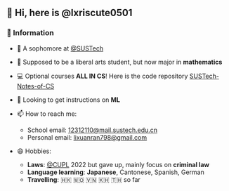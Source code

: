 ## 👋 Hi, here is @lxriscute0501

### 💾 Information

- 📖 A sophomore at [@SUSTech](https://www.sustech.edu.cn)

- 🌱 Supposed to be a liberal arts student, but now major in **mathematics**

- 💻 Optional courses **ALL IN CS**! Here is the code repository [SUSTech-Notes-of-CS](https://github.com/lxriscute0501/SUSTech-Notes-of-CS)

- 👀 Looking to get instructions on **ML**

- 📫 How to reach me: 
    - School email: 12312110@mail.sustech.edu.cn
    - Personal email: lixuanran798@gmail.com

- 😄 Hobbies: 
    - **Laws**: [@CUPL](https://www.cupl.edu.cn) 2022 but gave up, mainly focus on **criminal law**
    - **Language learning**: **Japanese**, Cantonese, Spanish, German
    - **Travelling**: 🇭🇰 🇲🇴 🇻🇳 🇰🇭 🇹🇭 so far

